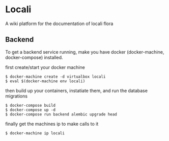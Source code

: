 # Locali
A wiki platform for the documentation of locali flora

## Backend

To get a backend service running, make you have docker (docker-machine, docker-compose) installed.

first create/start your docker machine
```
$ docker-machine create -d virtualbox locali
$ eval $(docker-machine env locali)
```

then build up your containers, instatiate them, and run the database migrations
```
$ docker-compose build
$ docker-compose up -d
$ docker-compose run backend alembic upgrade head
```

finally get the machines ip to make calls to it
```
$ docker-machine ip locali
```
